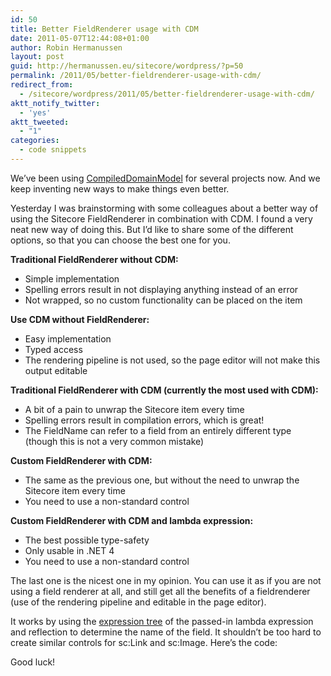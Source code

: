 ```yaml
---
id: 50
title: Better FieldRenderer usage with CDM
date: 2011-05-07T12:44:08+01:00
author: Robin Hermanussen
layout: post
guid: http://hermanussen.eu/sitecore/wordpress/?p=50
permalink: /2011/05/better-fieldrenderer-usage-with-cdm/
redirect_from:
  - /sitecore/wordpress/2011/05/better-fieldrenderer-usage-with-cdm/
aktt_notify_twitter:
  - 'yes'
aktt_tweeted:
  - "1"
categories:
  - code snippets
---
```

We&#8217;ve been using <a title="CDM Shared Source Module page" href="http://trac.sitecore.net/CompiledDomainModel/wiki" onclick="javascript:_gaq.push(['_trackEvent','outbound-article','http://trac.sitecore.net']);">CompiledDomainModel</a> for several projects now. And we keep inventing new ways to make things even better.

Yesterday I was brainstorming with some colleagues about a better way of using the Sitecore FieldRenderer in combination with CDM. I found a very neat new way of doing this. But I&#8217;d like to share some of the different options, so that you can choose the best one for you.

**Traditional FieldRenderer without CDM:**



  * Simple implementation
  * Spelling errors result in not displaying anything instead of an error
  * Not wrapped, so no custom functionality can be placed on the item

**Use CDM without FieldRenderer:**



  * Easy implementation
  * Typed access
  * The rendering pipeline is not used, so the page editor will not make this output editable

**Traditional FieldRenderer with CDM (currently the most used with CDM):**



  * A bit of a pain to unwrap the Sitecore item every time
  * Spelling errors result in compilation errors, which is great!
  * The FieldName can refer to a field from an entirely different type (though this is not a very common mistake)

**Custom FieldRenderer with CDM:**



  * The same as the previous one, but without the need to unwrap the Sitecore item every time
  * You need to use a non-standard control

**Custom FieldRenderer with CDM and lambda expression:**



  * The best possible type-safety
  * Only usable in .NET 4
  * You need to use a non-standard control

The last one is the nicest one in my opinion. You can use it as if you are not using a field renderer at all, and still get all the benefits of a fieldrenderer (use of the rendering pipeline and editable in the page editor).

It works by using the <a title="MSDN about Expression Trees" href="http://msdn.microsoft.com/en-us/library/bb397951.aspx" onclick="javascript:_gaq.push(['_trackEvent','outbound-article','http://msdn.microsoft.com']);">expression tree</a> of the passed-in lambda expression and reflection to determine the name of the field. It shouldn&#8217;t be too hard to create similar controls for sc:Link and sc:Image. Here&#8217;s the code:



Good luck!